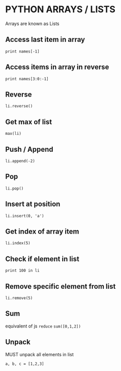 # PYTHON ARRAYS / LISTS

Arrays are known as Lists

## Access last item in array

`print names[-1]`

## Access items in array in reverse

`print names[3:0:-1]`

## Reverse

`li.reverse()`

## Get max of list

`max(li)`

## Push / Append

`li.append(-2)`

## Pop

`li.pop()`

## Insert at position

`li.insert(0, 'a')`

## Get index of array item

`li.index(5)`

## Check if element in list

`print 100 in li`

## Remove specific element from list

`li.remove(5)`

## Sum

equivalent of js `reduce`
`sum([0,1,2])`

## Unpack

MUST unpack all elements in list

`a, b, c = [1,2,3]`
